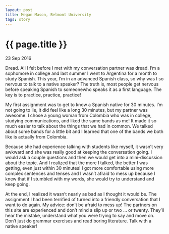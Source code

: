 ```yaml
---
layout: post
title: Megan Mason, Belmont University
tags: story
---
```


# {{ page.title }}

23 Sep 2016

Dread. All I felt before I met with my conversation partner was dread. I’m a sophomore in college and last summer I went to Argentina for a month to study Spanish. This year, I’m in an advanced Spanish class, so why was I so nervous to talk to a native speaker? The truth is, most people get nervous before speaking Spanish to someonewho speaks it as a first language. The key is to practice, practice, practice!

My first assignment was to get to know a Spanish native for 30 minutes. I’m not going to lie, it did feel like a long 30 minutes, but my partner was awesome. I chose a young woman from Colombia who was in college, studying communications, and liked the same bands as me! It made it so much easier to talk about the things that we had in common. We talked about some bands for a little bit and I learned that one of the bands we both like is actually from Colombia.

Because she had experience talking with students like myself, it wasn’t very awkward and she was really good at keeping the conversation going. I would ask a couple questions and then we would get into a mini-discussion about the topic. And I realized that the more I talked, the better I was getting, even just within 30 minutes! I got more comfortable using more complex sentences and tenses and I wasn’t afraid to mess up because I knew that if I stumbled with my words, she would try to understand and keep going.

At the end, I realized it wasn’t nearly as bad as I thought it would be. The assignment I had been terrified of turned into a friendly conversation that I want to do again. My advice: don’t be afraid to mess up! The partners on this site are experienced and don’t mind a slip up or two ... or twenty. They’ll hear the mistake, understand what you were trying to say and move on. Don’t just do grammar exercises and read boring literature. Talk with a native speaker!